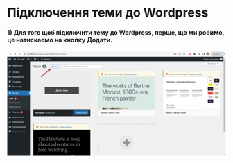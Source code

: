 # Підключення теми до Wordpress

#### 1) Для того щоб підключити тему до Wordpress, перше, що ми робимо, це натискаємо на кнопку Додати.
![](https://github.com/ssonyau/Connecting-a-Wordpress-Theme/blob/main/Screenshot%202023-04-19%20153111.png)
